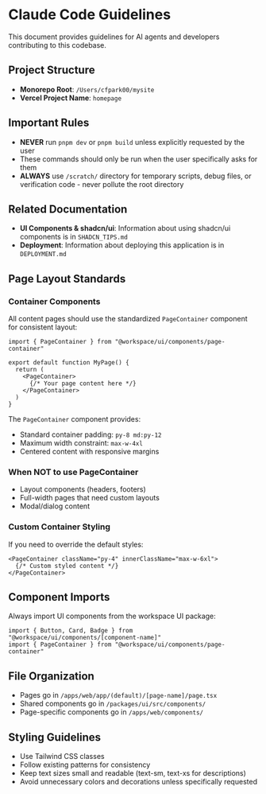 # Claude Code Guidelines

This document provides guidelines for AI agents and developers contributing to this codebase.

## Project Structure

- **Monorepo Root**: `/Users/cfpark00/mysite`
- **Vercel Project Name**: `homepage`

## Important Rules

- **NEVER** run `pnpm dev` or `pnpm build` unless explicitly requested by the user
- These commands should only be run when the user specifically asks for them
- **ALWAYS** use `/scratch/` directory for temporary scripts, debug files, or verification code - never pollute the root directory

## Related Documentation

- **UI Components & shadcn/ui**: Information about using shadcn/ui components is in `SHADCN_TIPS.md`
- **Deployment**: Information about deploying this application is in `DEPLOYMENT.md`

## Page Layout Standards

### Container Components

All content pages should use the standardized `PageContainer` component for consistent layout:

```tsx
import { PageContainer } from "@workspace/ui/components/page-container"

export default function MyPage() {
  return (
    <PageContainer>
      {/* Your page content here */}
    </PageContainer>
  )
}
```

The `PageContainer` component provides:
- Standard container padding: `py-8 md:py-12`
- Maximum width constraint: `max-w-4xl`
- Centered content with responsive margins

### When NOT to use PageContainer

- Layout components (headers, footers)
- Full-width pages that need custom layouts
- Modal/dialog content

### Custom Container Styling

If you need to override the default styles:

```tsx
<PageContainer className="py-4" innerClassName="max-w-6xl">
  {/* Custom styled content */}
</PageContainer>
```

## Component Imports

Always import UI components from the workspace UI package:

```tsx
import { Button, Card, Badge } from "@workspace/ui/components/[component-name]"
import { PageContainer } from "@workspace/ui/components/page-container"
```

## File Organization

- Pages go in `/apps/web/app/(default)/[page-name]/page.tsx`
- Shared components go in `/packages/ui/src/components/`
- Page-specific components go in `/apps/web/components/`

## Styling Guidelines

- Use Tailwind CSS classes
- Follow existing patterns for consistency
- Keep text sizes small and readable (text-sm, text-xs for descriptions)
- Avoid unnecessary colors and decorations unless specifically requested